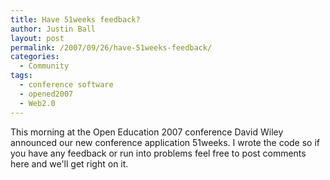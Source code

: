 ```yaml
---
title: Have 51weeks feedback?
author: Justin Ball
layout: post
permalink: /2007/09/26/have-51weeks-feedback/
categories:
  - Community
tags:
  - conference software
  - opened2007
  - Web2.0
---
```


This morning at the Open Education 2007 conference David Wiley announced our new conference application 51weeks. I wrote the code so if you have any feedback or run into problems feel free to post comments here and we'll get right on it.